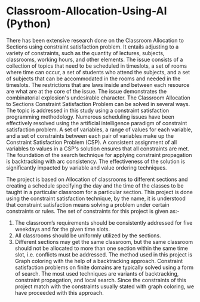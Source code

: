# Classroom-Allocation-Using-AI (Python)

There has been extensive research done on the Classroom Allocation to Sections using
constraint satisfaction problem. It entails adjusting to a variety of constraints, such as
the quantity of lectures, subjects, classrooms, working hours, and other elements. The
issue consists of a collection of topics that need to be scheduled in timeslots, a set of
rooms where time can occur, a set of students who attend the subjects, and a set of
subjects that can be accommodated in the rooms and needed in the timeslots. The
restrictions that are laws inside and between each resource are what are at the core of
the issue. The issue demonstrates the combinatorial explosion's undesirable character.
The Classroom Allocation to Sections Constraint Satisfaction Problem can be solved
in several ways. The topic is addressed in this study using a constraint satisfaction
programming methodology. Numerous scheduling issues have been effectively
resolved using the artificial intelligence paradigm of constraint satisfaction problem.
A set of variables, a range of values for each variable, and a set of constraints between
each pair of variables make up the Constraint Satisfaction Problem (CSP). A
consistent assignment of all variables to values in a CSP's solution ensures that all
constraints are met. The foundation of the search technique for applying constraint
propagation is backtracking with arc consistency. The effectiveness of the solution is
significantly impacted by variable and value ordering techniques.

The project is based on Allocation of classrooms to different sections and creating a
schedule specifying the day and the time of the classes to be taught in a particular
classroom for a particular section. This project is done using the constraint satisfaction
technique, by the name, it is understood that constraint satisfaction means solving a
problem under certain constraints or rules. The set of constraints for this project is
given as:-
1. The classroom’s requirements should be consistently addressed for five
weekdays and for the given time slots.
2. All classrooms should be uniformly utilized by the sections.
3. Different sections may get the same classroom, but the same classroom should
not be allocated to more than one section within the same time slot, i.e. conflicts
must be addressed.
The method used in this project is Graph coloring with the help of a backtracking
approach. Constraint satisfaction problems on finite domains are typically solved
using a form of search. The most used techniques are variants of backtracking,
constraint propagation, and local search. Since the constraints of this project match
with the constraints usually stated with graph coloring, we have proceeded with this
approach.
